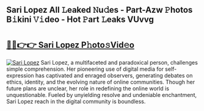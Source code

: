 ## Sari Lopez All 𝙻eaked 𝙽u𝚍es - Part-Azw 𝙿hotos B𝚒kini 𝚅𝚒deo - Hot 𝙿art 𝙻eaks VUvvg

# <h2><a href="http://ld67f2.urlbe.top/?page=Sari+Lopez">🔗🔗👉👉 Sari Lopez P𝚑oto𝚜Vid𝚎o</a></h2>

[![Sari Lopez](https://i.imgur.com/eBuTRDB.gif)](http://ld67f2.urlbe.top/?page=Sari+Lopez)
Sari Lopez, a multifaceted and paradoxical person, challenges simple comprehension. Her pioneering use of digital media for self-expression has captivated and enraged observers, generating debates on ethics, identity, and the evolving nature of online communities. Though her future plans are unclear, her role in redefining the online world is unquestionable. Fueled by unyielding resolve and undeniable enchantment, Sari Lopez reach in the digital community is boundless.
